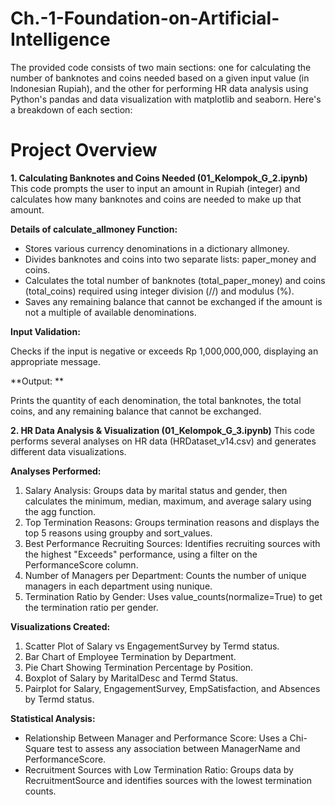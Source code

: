 # Ch.-1-Foundation-on-Artificial-Intelligence
The provided code consists of two main sections: one for calculating the number of banknotes and coins needed based on a given input value (in Indonesian Rupiah), and the other for performing HR data analysis using Python's pandas and data visualization with matplotlib and seaborn. Here's a breakdown of each section:

# Project Overview
**1.  Calculating Banknotes and Coins Needed (01_Kelompok_G_2.ipynb)**
This code prompts the user to input an amount in Rupiah (integer) and calculates how many banknotes and coins are needed to make up that amount.

**Details of calculate_allmoney Function:**

- Stores various currency denominations in a dictionary allmoney.
- Divides banknotes and coins into two separate lists: paper_money and coins.
- Calculates the total number of banknotes (total_paper_money) and coins (total_coins) required using integer division (//) and modulus (%).
- Saves any remaining balance that cannot be exchanged if the amount is not a multiple of available denominations.

**Input Validation:**

Checks if the input is negative or exceeds Rp 1,000,000,000, displaying an appropriate message.

**Output: **

Prints the quantity of each denomination, the total banknotes, the total coins, and any remaining balance that cannot be exchanged.

**2.  HR Data Analysis & Visualization (01_Kelompok_G_3.ipynb)**
This code performs several analyses on HR data (HRDataset_v14.csv) and generates different data visualizations.

**Analyses Performed:**

1. Salary Analysis: Groups data by marital status and gender, then calculates the minimum, median, maximum, and average salary using the agg function.
2. Top Termination Reasons: Groups termination reasons and displays the top 5 reasons using groupby and sort_values.
3. Best Performance Recruiting Sources: Identifies recruiting sources with the highest "Exceeds" performance, using a filter on the PerformanceScore column.
4. Number of Managers per Department: Counts the number of unique managers in each department using nunique.
5. Termination Ratio by Gender: Uses value_counts(normalize=True) to get the termination ratio per gender.

**Visualizations Created:**

1. Scatter Plot of Salary vs EngagementSurvey by Termd status.
2. Bar Chart of Employee Termination by Department.
3. Pie Chart Showing Termination Percentage by Position.
4. Boxplot of Salary by MaritalDesc and Termd Status.
5. Pairplot for Salary, EngagementSurvey, EmpSatisfaction, and Absences by Termd status.

**Statistical Analysis:**

- Relationship Between Manager and Performance Score: Uses a Chi-Square test to assess any association between ManagerName and PerformanceScore.
- Recruitment Sources with Low Termination Ratio: Groups data by RecruitmentSource and identifies sources with the lowest termination counts.
